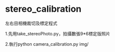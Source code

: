 # stereo_calibration
左右目相機裁切及標定程式

1.先用take_stereoPhoto.py，拍攝數張9*6標定版照片

2.執行python camera_calibration.py img/
